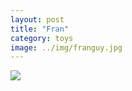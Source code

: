 ```yaml
---
layout: post
title: "Fran"
category: toys
image: ../img/franguy.jpg
---
```


<img src="{{ site.baseurl }}/img/franguy.jpg">